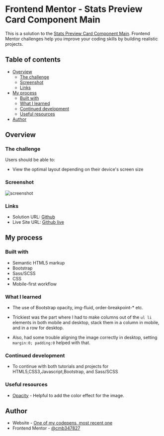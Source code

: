 # Frontend Mentor - Stats Preview Card Component Main

This is a solution to the [Stats Preview Card Component Main](https://www.frontendmentor.io/challenges/stats-preview-card-component-8JqbgoU62). Frontend Mentor challenges help you improve your coding skills by building realistic projects. 

## Table of contents

- [Overview](#overview)
  - [The challenge](#the-challenge)
  - [Screenshot](#screenshot)
  - [Links](#links)
- [My process](#my-process)
  - [Built with](#built-with)
  - [What I learned](#what-i-learned)
  - [Continued development](#continued-development)
  - [Useful resources](#useful-resources)
- [Author](#author)


## Overview

### The challenge

Users should be able to:

- View the optimal layout depending on their device's screen size

### Screenshot

![screenshot](https://i.postimg.cc/xdyQQByK/screenshot.png)


### Links

- Solution URL: [Github](https://github.com/cmb347827/stats-preview-component-main-github.io)
- Live Site URL: [Github live](https://cmb347827.github.io/stats-preview-component-main-github.io/)

## My process

### Built with

- Semantic HTML5 markup
- Bootstrap
- Sass/SCSS
- CSS 
- Mobile-first workflow


### What I learned

- The use of Bootstrap opacity, img-fluid, order-breakpoint-* etc.

- Trickiest was the part where I had to make columns out of the `ul li` elements in both mobile and desktop, stack them in a column in mobile, and in a row for desktop.

- Also, had some trouble aligning the image correctly in desktop, setting `margin:0; padding:0` helped with that.

### Continued development

- To continue with both tutorials and projects for HTML5,CSS3,Javascript,Bootstrap, and Sass/SCSS

### Useful resources

- [Opacity](https://getbootstrap.com/docs/5.3/utilities/opacity/) - Helpful to add the color effect for the image.

## Author

- Website - [One of my codepens, most recent one](https://codepen.io/cynthiab72/pen/oNybYON)
- Frontend Mentor - [@cmb347827](https://www.frontendmentor.io/profile/cmb347827)


